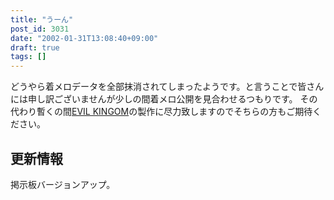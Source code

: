 ```yaml
---
title: "うーん"
post_id: 3031
date: "2002-01-31T13:08:40+09:00"
draft: true
tags: []
---
```



どうやら着メロデータを全部抹消されてしまったようです。と言うことで皆さんには申し訳ございませんが少しの間着メロ公開を見合わせるつもりです。 その代わり暫くの間[EVIL KINGOM](https://danmaq.com/tag/evil-kingdom)の製作に尽力致しますのでそちらの方もご期待ください。
## 更新情報
掲示板バージョンアップ。
